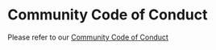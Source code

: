 # Community Code of Conduct

Please refer to our [Community Code of Conduct](https://git.k8s.io/community/code-of-conduct.md)
